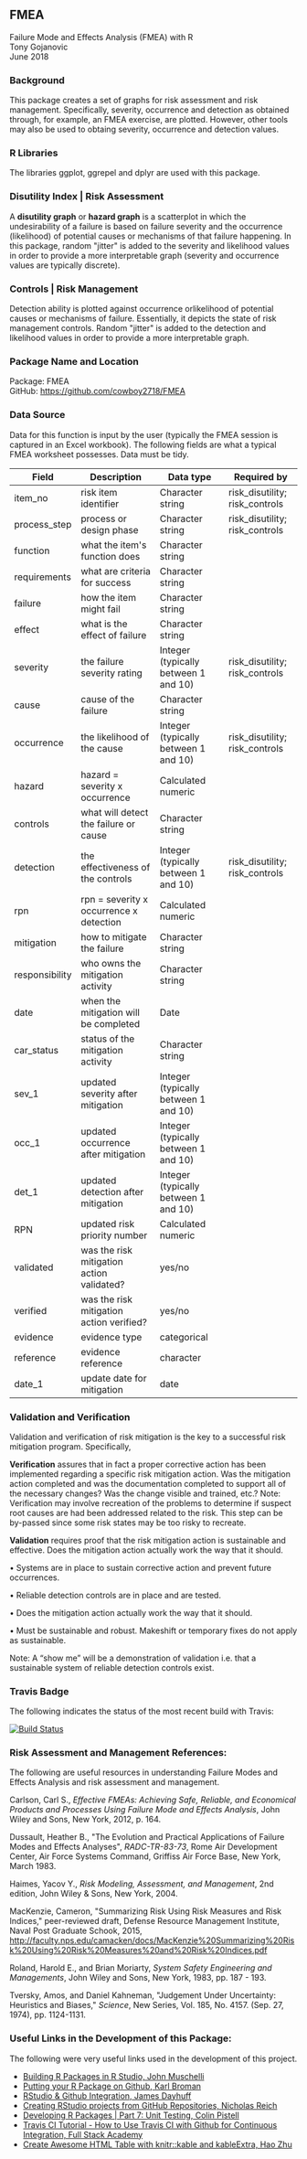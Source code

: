## FMEA
Failure Mode and Effects Analysis (FMEA) with R  
Tony Gojanovic  
June 2018  

### Background

This package creates a set of graphs for risk assessment and risk management. Specifically, severity, occurrence and detection as obtained through, for example, an FMEA exercise, are plotted.  However, other tools may also be used to obtaing severity, occurrence and detection values.

### R Libraries

The libraries ggplot, ggrepel and dplyr are used with this package.

### Disutility Index | Risk Assessment

A **disutility graph** or **hazard graph** is a scatterplot in which the undesirability of a failure is based on failure severity and the occurrence (likelihood) of potential causes or mechanisms of that failure happening.  In this package, random "jitter" is added to the severity and likelihood values in order to provide a more interpretable graph (severity and occurrence values are typically discrete).

### Controls | Risk Management

Detection ability is plotted against occurrence orlikelihood of potential causes or mechanisms of failure.  Essentially, it depicts the state of risk management controls. Random "jitter" is added to the detection and likelihood values in order to provide a more interpretable graph.

### Package Name and Location

Package: FMEA   
GitHub:  https://github.com/cowboy2718/FMEA

### Data Source

Data for this function is input by the user (typically the FMEA session is captured in an Excel workbook).  The following fields are what a typical FMEA worksheet possesses.  Data must be tidy.

|Field          | Description                                 | Data type                           | Required by                     |
 -------------- | --------------------------------------------| ------------------------------------| --------------------------------| 
|item_no        | risk item identifier                        | Character string                    | risk_disutility; risk_controls  |
|process_step   | process or design phase                     | Character string                    | risk_disutility; risk_controls  |
|function       | what the item's function does               | Character string                    |                                 |
|requirements   | what are criteria for success               | Character string                    |                                 |
|failure        | how the item might fail                     | Character string                    |                                 |
|effect         | what is the effect of failure               | Character string                    |                                 |
|severity       | the failure severity rating                 | Integer (typically between 1 and 10)| risk_disutility; risk_controls  |
|cause          | cause of the failure                        | Character string                    |                                 |
|occurrence     | the likelihood of the cause                 | Integer (typically between 1 and 10)| risk_disutility; risk_controls  |
|hazard         | hazard = severity x occurrence              | Calculated numeric                  |                                 |
|controls       | what will detect the failure or cause       | Character string                    |                                 |
|detection      | the effectiveness of the controls           | Integer (typically between 1 and 10)| risk_disutility; risk_controls  |
|rpn            | rpn = severity x occurrence x detection     | Calculated numeric                  |                                 |
|mitigation     | how to mitigate the failure                 | Character string                    |                                 |
|responsibility | who owns the mitigation activity            | Character string                    |                                 |
|date           | when the mitigation will be completed       | Date                                |                                 |
|car_status     | status of the mitigation activity           | Character string                    |                                 |
|sev_1          | updated severity after mitigation           | Integer (typically between 1 and 10)|                                 |
|occ_1          | updated occurrence after mitigation         | Integer (typically between 1 and 10)|                                 |
|det_1          | updated detection after mitigation          | Integer (typically between 1 and 10)|                                 |
|RPN            | updated risk priority number                | Calculated numeric                  |                                 |
|validated      | was the risk mitigation action validated?   | yes/no                              |                                 |
|verified       | was the risk mitigation action verified?    | yes/no                              |                                 |
|evidence       | evidence type                               | categorical                         |                                 |
|reference      | evidence reference                          | character                           |                                 |
|date_1         | update date for mitigation                  | date                                |                                 |

### Validation and Verification

Validation and verification of risk mitigation is the key to a successful risk mitigation program. Specifically,

**Verification** assures that in fact a proper corrective action has been implemented regarding a specific risk mitigation action.
Was the mitigation action completed and was the documentation completed to support all of the necessary changes?  Was the change visible and trained, etc.? 
Note: Verification may involve recreation of the problems to determine if suspect root causes are had been addressed related to the risk. This step can be by-passed since some risk states may be too risky to recreate. 

**Validation** requires proof that the risk mitigation action is sustainable and effective.  Does the mitigation action actually work the way that it should.

•	Systems are in place to sustain corrective action and prevent future occurrences. 

•	Reliable detection controls are in place and are tested. 

•	Does the mitigation action actually work the way that it should. 

•	Must be sustainable and robust.  Makeshift or temporary fixes do not apply as sustainable.  

Note: A “show me” will be a demonstration of validation i.e. that a sustainable system of reliable detection controls exist. 


### Travis Badge

The following indicates the status of the most recent build with Travis:

[![Build Status](https://travis-ci.org/cowboy2718/FMEA.svg?branch=master)](https://travis-ci.org/cowboy2718/FMEA)

### Risk Assessment and Management References:

The following are useful resources in understanding Failure Modes and Effects Analysis and risk assessment and management.

Carlson, Carl S., *Effective FMEAs: Achieving Safe, Reliable, and Economical Products and Processes Using Failure Mode and Effects Analysis*, John Wiley and Sons, New York, 2012, p. 164. 

Dussault, Heather B., "The Evolution and Practical Applications of Failure Modes and Effects Analyses", *RADC-TR-83-73*, Rome Air Development Center, Air Force Systems Command, Griffiss Air Force Base, New York, March 1983.

Haimes, Yacov Y., *Risk Modeling, Assessment, and Management*, 2nd edition, John Wiley & Sons, New York, 2004.

MacKenzie, Cameron, "Summarizing Risk Using Risk Measures and Risk Indices," peer-reviewed draft, Defense Resource Management Institute, Naval Post Graduate Schook, 2015, http://faculty.nps.edu/camacken/docs/MacKenzie%20Summarizing%20Risk%20Using%20Risk%20Measures%20and%20Risk%20Indices.pdf

Roland, Harold E., and Brian Moriarty, *System Safety Engineering and Managements*, John Wiley and Sons, New York, 1983, pp. 187 - 193.

Tversky, Amos, and Daniel Kahneman, "Judgement Under Uncertainty: Heuristics and Biases," *Science*, New Series, Vol. 185, No. 4157. (Sep. 27, 1974), pp. 1124-1131.

### Useful Links in the Development of this Package:

The following were very useful links used in the development of this project.

* [Building R Packages in R Studio, John Muschelli](https://www.youtube.com/watch?v=OIirKRgIsdc) 
* [Putting your R Package on Github, Karl Broman](http://kbroman.org/pkg_primer/pages/github.html) 
* [RStudio & Github Integration, James Dayhuff](https://www.youtube.com/watch?v=E2d91v1Twcc&t=597s) 
* [Creating RStudio projects from GitHub Repositories, Nicholas Reich ](https://www.youtube.com/watch?v=YxZ8J2rqhEM) 
* [Developing R Packages | Part 7: Unit Testing, Colin Pistell](https://www.youtube.com/watch?v=u2KDSY_8Ay4) 
* [Travis CI Tutorial - How to Use Travis CI with Github for Continuous Integration, Full Stack Academy](https://www.youtube.com/watch?v=Uft5KBimzyk)
* [Create Awesome HTML Table with knitr::kable and kableExtra, Hao Zhu](https://cran.r-project.org/web/packages/kableExtra/vignettes/awesome_table_in_html)